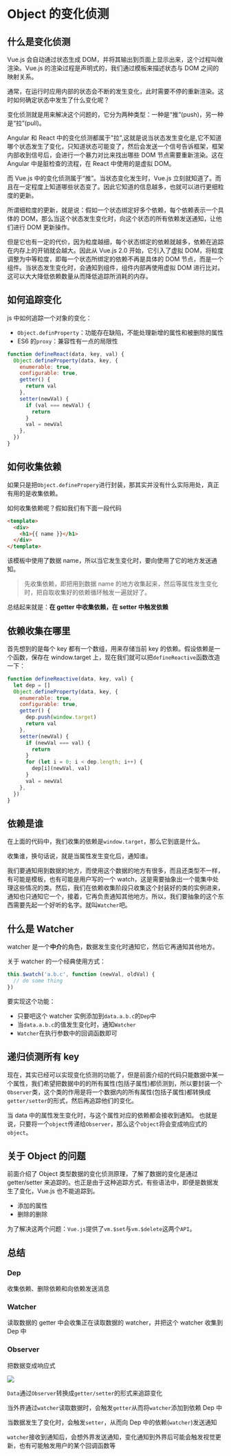 # Object 的变化侦测

## 什么是变化侦测

Vue.js 会自动通过状态生成 DOM，并将其输出到页面上显示出来，这个过程叫做渲染。Vue.js 的渲染过程是声明式的，我们通过模板来描述状态与 DOM 之间的映射关系。

通常，在运行时应用内部的状态会不断的发生变化，此时需要不停的重新渲染。这时如何确定状态中发生了什么变化呢？

变化侦测就是用来解决这个问题的，它分为两种类型：一种是“推”(push)，另一种是“拉”(pull)。

Angular 和 React 中的变化侦测都属于"拉",这就是说当状态发生变化是,它不知道哪个状态发生了变化，只知道状态可能变了，然后会发送一个信号告诉框架，框架内部收到信号后，会进行一个暴力对比来找出哪些 DOM 节点需要重新渲染。这在 Angular 中是脏检查的流程，在 React 中使用的是虚拟 DOM。

而 Vue.js 中的变化侦测属于“推”。当状态变化发生时，Vue.js 立刻就知道了。而且在一定程度上知道哪些状态变了。因此它知道的信息越多，也就可以进行更细粒度的更新。

所谓细粒度的更新，就是说：假如一个状态绑定好多个依赖，每个依赖表示一个具体的 DOM，那么当这个状态发生变化时，向这个状态的所有依赖发送通知，让他们进行 DOM 更新操作。

但是它也有一定的代价，因为粒度越细，每个状态绑定的依赖就越多，依赖在追踪在内存上的开销就会越大。因此从 Vue.js 2.0 开始，它引入了虚拟 DOM，将粒度调整为中等粒度，即每一个状态所绑定的依赖不再是具体的 DOM 节点，而是一个组件。当状态发生变化时，会通知到组件，组件内部再使用虚拟 DOM 进行比对。这可以大大降低依赖数量从而降低追踪所消耗的内存。

## 如何追踪变化

js 中如何追踪一个对象的变化：

- `Object.definProperty`：功能存在缺陷，不能处理新增的属性和被删除的属性
- ES6 的`proxy`：兼容性有一点的局限性

```js
function defineReact(data, key, val) {
  Object.defineProperty(data, key, {
    enumerable: true,
    configurable: true,
    getter() {
      return val
    },
    setter(newVal) {
      if (val === newVal) {
        return
      }
      val = newVal
    },
  })
}
```

## 如何收集依赖

如果只是把`Object.definePropery`进行封装，那其实并没有什么实际用处，真正有用的是收集依赖。

如何收集依赖呢？假如我们有下面一段代码

```html
<template>
  <div>
    <h1>{{ name }}</h1>
  </div>
</template>
```

该模板中使用了数据 name，所以当它发生变化时，要向使用了它的地方发送通知。

> 先收集依赖，即把用到数据 name 的地方收集起来，然后等属性发生变化时，把自取收集好的依赖循环触发一遍就好了。

总结起来就是：**在 getter 中收集依赖，在 setter 中触发依赖**

## 依赖收集在哪里

首先想到的是每个 key 都有一个数组，用来存储当前 key 的依赖。假设依赖是一个函数，保存在 window.target 上，现在我们就可以把`defineReactive`函数改造一下：

```js
function defineReactive(data, key, val) {
  let dep = []
  Object.defineProperty(data, key, {
    enumerable: true,
    configurable: true,
    getter() {
      dep.push(window.target)
      return val
    },
    setter(newVal) {
      if (newVal === val) {
        return
      }
      for (let i = 0; i < dep.length; i++) {
        dep[i](newVal, val)
      }
      val = newVal
    },
  })
}
```

## 依赖是谁

在上面的代码中，我们收集的依赖是`window.target`，那么它到底是什么。

收集谁，换句话说，就是当属性发生变化后，通知谁。

我们要通知用到数据的地方，而使用这个数据的地方有很多，而且还类型不一样，有可能是模板，也有可能是用户写的一个 watch，这是需要抽象出一个能集中处理这些情况的类。然后，我们在依赖收集阶段只收集这个封装好的类的实例进来，通知也只通知它一个，接着，它再负责通知其他地方。所以，我们要抽象的这个东西需要先起一个好听的名字。就叫`Watcher`吧。

## 什么是 Watcher

watcher 是一个**中介**的角色，数据发生变化时通知它，然后它再通知其他地方。

关于 watcher 的一个经典使用方式：

```js
this.$watch('a.b.c', function (newVal, oldVal) {
  // do some thing
})
```

要实现这个功能：

- 只要吧这个 watcher 实例添加到`data.a.b.c`的`Dep`中
- 当`data.a.b.c`的值发生变化时，通知`Watcher`
- `Watcher`在执行参数中的回调函数即可

## 递归侦测所有 key

现在，其实已经可以实现变化侦测的功能了，但是前面介绍的代码只能数据中某一个属性，我们希望把数据中的的所有属性(包括子属性)都侦测到，所以要封装一个`Observer`类，这个类的作用是将一个数据内的所有属性(包括子属性)都转换成`getter/setter`的形式，然后再追踪他们的变化。

当 data 中的属性发生变化时，与这个属性对应的依赖都会接收到通知。
也就是说，只要将一个`object`传递给`Observer`，那么这个`object`将会变成响应式的`object`。

## 关于 Object 的问题

前面介绍了 Object 类型数据的变化侦测原理，了解了数据的变化是通过 getter/setter 来追踪的。也正是由于这种追踪方式，有些语法中，即便是数据发生了变化，Vue.js 也不能追踪到。

- 添加的属性
- 删除的删除

为了解决这两个问题：`Vue.js`提供了`vm.$set`与`vm.$delete`这两个`API`。

## 总结

### Dep

收集依赖、删除依赖和向依赖发送消息

### Watcher

读取数据的 getter 中会收集正在读取数据的 watcher，并把这个 watcher 收集到 Dep 中

### Observer

把数据变成响应式

![](../../../assets/image/20210528152849380.png)

`Data`通过`Observer`转换成`getter/setter`的形式来追踪变化

当外界通过`watcher`读取数据时，会触发`getter`从而将`watcher`添加到依赖 Dep 中

当数据发生了变化时，会触发`setter`，从而向 Dep 中的依赖(`watcher`)发送通知

`watcher`接收到通知后，会想外界发送通知，变化通知到外界后可能会触发视觉更新，也有可能触发用户的某个回调函数等
